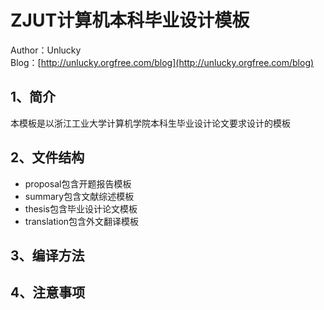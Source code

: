 ZJUT计算机本科毕业设计模板
==========================
Author：Unlucky <br/>
Blog：[http://unlucky.orgfree.com/blog](http://unlucky.orgfree.com/blog)

1、简介
-------
本模板是以浙江工业大学计算机学院本科生毕业设计论文要求设计的模板

2、文件结构
-----------
 - proposal包含开题报告模板
 - summary包含文献综述模板
 - thesis包含毕业设计论文模板
 - translation包含外文翻译模板

3、编译方法
-----------

4、注意事项
-----------
